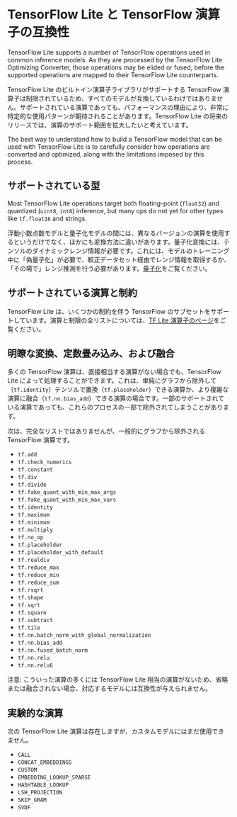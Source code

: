 # TensorFlow Lite と TensorFlow 演算子の互換性

TensorFlow Lite supports a number of TensorFlow operations used in common inference models. As they are processed by the TensorFlow Lite Optimizing Converter, those operations may be elided or fused, before the supported operations are mapped to their TensorFlow Lite counterparts.

TensorFlow Lite のビルトイン演算子ライブラリがサポートする TensorFlow 演算子は制限されているため、すべてのモデルが互換しているわけではありません。サポートされている演算であっても、パフォーマンスの理由により、非常に特定的な使用パターンが期待されることがあります。TensorFlow Lite の将来のリリースでは、演算のサポート範囲を拡大したいと考えています。

The best way to understand how to build a TensorFlow model that can be used with TensorFlow Lite is to carefully consider how operations are converted and optimized, along with the limitations imposed by this process.

## サポートされている型

Most TensorFlow Lite operations target both floating-point (`float32`) and quantized (`uint8`, `int8`) inference, but many ops do not yet for other types like `tf.float16` and strings.

浮動小数点数モデルと量子化モデルの間には、異なるバージョンの演算を使用するというだけでなく、ほかにも変換方法に違いがあります。量子化変換には、テンソルのダイナミックレンジ情報が必要です。これには、モデルのトレーニング中に「偽量子化」が必要で、較正データセット経由でレンジ情報を取得するか、「その場で」レンジ推測を行う必要があります。[量子化](../performance/model_optimization.md)をご覧ください。

## サポートされている演算と制約

TensorFlow Lite は、いくつかの制約を伴う TensorFlow のサブセットをサポートしています。演算と制限の全リストについては、[TF Lite 演算子のページ](https://www.tensorflow.org/mlir/tfl_ops)をご覧ください。

## 明瞭な変換、定数畳み込み、および融合

多くの TensorFlow 演算は、直接相当する演算がない場合でも、TensorFlow Lite によって処理することができます。これは、単純にグラフから除外して（`tf.identity`）テンソルで置換（`tf.placeholder`）できる演算か、より複雑な演算に融合（`tf.nn.bias_add`）できる演算の場合です。一部のサポートされている演算であっても、これらのプロセスの一部で除外されてしまうことがあります。

次は、完全なリストではありませんが、一般的にグラフから除外される TensorFlow 演算です。

- `tf.add`
- `tf.check_numerics`
- `tf.constant`
- `tf.div`
- `tf.divide`
- `tf.fake_quant_with_min_max_args`
- `tf.fake_quant_with_min_max_vars`
- `tf.identity`
- `tf.maximum`
- `tf.minimum`
- `tf.multiply`
- `tf.no_op`
- `tf.placeholder`
- `tf.placeholder_with_default`
- `tf.realdiv`
- `tf.reduce_max`
- `tf.reduce_min`
- `tf.reduce_sum`
- `tf.rsqrt`
- `tf.shape`
- `tf.sqrt`
- `tf.square`
- `tf.subtract`
- `tf.tile`
- `tf.nn.batch_norm_with_global_normalization`
- `tf.nn.bias_add`
- `tf.nn.fused_batch_norm`
- `tf.nn.relu`
- `tf.nn.relu6`

注意: こういった演算の多くには TensorFlow Lite 相当の演算がないため、省略または融合されない場合、対応するモデルには互換性が与えられません。

## 実験的な演算

次の TensorFlow Lite 演算は存在しますが、カスタムモデルにはまだ使用できません。

- `CALL`
- `CONCAT_EMBEDDINGS`
- `CUSTOM`
- `EMBEDDING_LOOKUP_SPARSE`
- `HASHTABLE_LOOKUP`
- `LSH_PROJECTION`
- `SKIP_GRAM`
- `SVDF`

